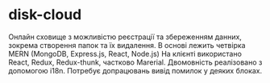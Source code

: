 
# disk-cloud


Онлайн сховище з можливістю реєстрації та збереженням данних, зокрема створення папок та їх видалення. 
В основі лежить четвірка MERN (MongoDB, Express.js, React, Node.js)
На клієнті використано React, Redux, Redux-thunk, частково Marerial. Двомовність реалізовано з допомогою i18n. Потребує допрацювань вивід помилок у деяких блоках.

